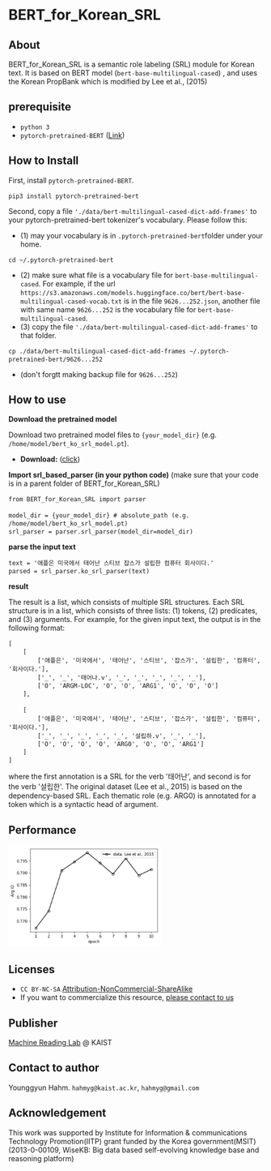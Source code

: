 # BERT_for_Korean_SRL

## About
BERT_for_Korean_SRL is a semantic role labeling (SRL) module for Korean text. 
It is based on BERT model (`bert-base-multilingual-cased`) , and uses the Korean PropBank which is modified by Lee et al., (2015)

## prerequisite
* `python 3`
* `pytorch-pretrained-BERT` ([Link](https://github.com/huggingface/pytorch-pretrained-BERT))

## How to Install 
First, install `pytorch-pretrained-BERT`.
```
pip3 install pytorch-pretrained-bert
```
Second, copy a file `'./data/bert-multilingual-cased-dict-add-frames'` to your pytorch-pretrained-bert tokenizer's vocabulary.
Please follow this:
* (1) may your vocabulary is in `.pytorch-pretrained-bert`folder under your home. 
```
cd ~/.pytorch-pretrained-bert
```
* (2) make sure what file is a vocabulary file for `bert-base-multilingual-cased`. For example, if the url `https://s3.amazonaws.com/models.huggingface.co/bert/bert-base-multilingual-cased-vocab.txt` is in the file `9626...252.json`, another file with same name `9626...252` is the vocabulary file for `bert-base-multilingual-cased`.
* (3) copy the file `'./data/bert-multilingual-cased-dict-add-frames'` to that folder.
```
cp ./data/bert-multilingual-cased-dict-add-frames ~/.pytorch-pretrained-bert/9626...252
```
* (don't forgtt making backup file for `9626...252`)

## How to use

**Download the pretrained model**

Download two pretrained model files to `{your_model_dir}` (e.g. `/home/model/bert_ko_srl_model.pt`). 
* **Download:** ([click](https://drive.google.com/open?id=1fgmUU9trekwP-fBc7pz62n0lgJH9P4eJ))

**Import srl_based_parser (in your python code)**
(make sure that your code is in a parent folder of BERT_for_Korean_SRL)
```
from BERT_for_Korean_SRL import parser

model_dir = {your_model_dir} # absolute_path (e.g. /home/model/bert_ko_srl_model.pt)
srl_parser = parser.srl_parser(model_dir=model_dir)
```

**parse the input text**
```
text = '애플은 미국에서 태어난 스티브 잡스가 설립한 컴퓨터 회사이다.'
parsed = srl_parser.ko_srl_parser(text)
```

**result**

The result is a list, which consists of multiple SRL structures. Each SRL structure is in a list, which consists of three lists: (1) tokens, (2) predicates, and (3) arguments. For example, for the given input text, the output is in the following format:

```
[ 
    [
        ['애플은', '미국에서', '태어난', '스티브', '잡스가', '설립한', '컴퓨터', '회사이다.'], 
        ['_', '_', '태어나.v', '_', '_', '_', '_', '_'], 
        ['O', 'ARGM-LOC', 'O', 'O', 'ARG1', 'O', 'O', 'O']
    ],   

    [
        ['애플은', '미국에서', '태어난', '스티브', '잡스가', '설립한', '컴퓨터', '회사이다.'], 
        ['_', '_', '_', '_', '_', '설립하.v', '_', '_'], 
        ['O', 'O', 'O', 'O', 'ARG0', 'O', 'O', 'ARG1']
    ]
]
```
where the first annotation is a SRL for the verb '태어난', and second is for the verb '설립한'. 
The original dataset (Lee et al., 2015) is based on the dependency-based SRL. Each thematic role (e.g. ARG0) is annotated for a token which is a syntactic head of argument. 

## Performance
<img src="./fig.png" width="60%" height="60%">

## Licenses
* `CC BY-NC-SA` [Attribution-NonCommercial-ShareAlike](https://creativecommons.org/licenses/by-nc-sa/2.0/)
* If you want to commercialize this resource, [please contact to us](http://mrlab.kaist.ac.kr/contact)

## Publisher
[Machine Reading Lab](http://mrlab.kaist.ac.kr/) @ KAIST

## Contact to author
Younggyun Hahm. `hahmyg@kaist.ac.kr`, `hahmyg@gmail.com`

## Acknowledgement
This work was supported by Institute for Information & communications Technology Promotion(IITP) grant funded by the Korea government(MSIT) (2013-0-00109, WiseKB: Big data based self-evolving knowledge base and reasoning platform)

